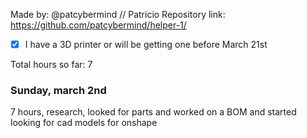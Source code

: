 Made by: @patcybermind // Patricio
Repository link: https://github.com/patcybermind/helper-1/

- [x] I have a 3D printer or will be getting one before March 21st

Total hours so far: 7

### Sunday, march 2nd
7 hours, research, looked for parts and worked on a BOM and started looking for cad models for onshape
